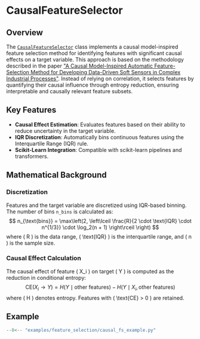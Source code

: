 # CausalFeatureSelector

## Overview
The [`CausalFeatureSelector`](../../api/feature_selection/causal_feature_selection.md) class implements a causal model-inspired feature selection method for identifying features with significant causal effects on a target variable. This approach is based on the methodology described in the paper ["A Causal Model-Inspired Automatic Feature-Selection Method for Developing Data-Driven Soft Sensors in Complex Industrial Processes"](https://www.sciencedirect.com/science/article/pii/S2095809922005641). Instead of relying on correlation, it selects features by quantifying their causal influence through entropy reduction, ensuring interpretable and causally relevant feature subsets.


## Key Features
- **Causal Effect Estimation**: Evaluates features based on their ability to reduce uncertainty in the target variable.
- **IQR Discretization**: Automatically bins continuous features using the Interquartile Range (IQR) rule.
- **Scikit-Learn Integration**: Compatible with scikit-learn pipelines and transformers.


## Mathematical Background

### Discretization
Features and the target variable are discretized using IQR-based binning. The number of bins `n_bins` is calculated as:
$$
n_{\text{bins}} = \max\left(2, \left\lceil \frac{R}{2 \cdot \text{IQR} \cdot n^{1/3}} \cdot \log_2(n + 1) \right\rceil \right)
$$
where \( R \) is the data range, \( \text{IQR} \) is the interquartile range, and \( n \) is the sample size.

### Causal Effect Calculation
The causal effect of feature \( X_i \) on target \( Y \) is computed as the reduction in conditional entropy:
$$
\text{CE}(X_i \rightarrow Y) = H(Y \mid \text{other features}) - H(Y \mid X_i, \text{other features})
$$
where \( H \) denotes entropy. Features with \( \text{CE} > 0 \) are retained.

## Example
``` py title="examples/feature_selection/causal_fs_example.py"
--8<-- "examples/feature_selection/causal_fs_example.py"
```
